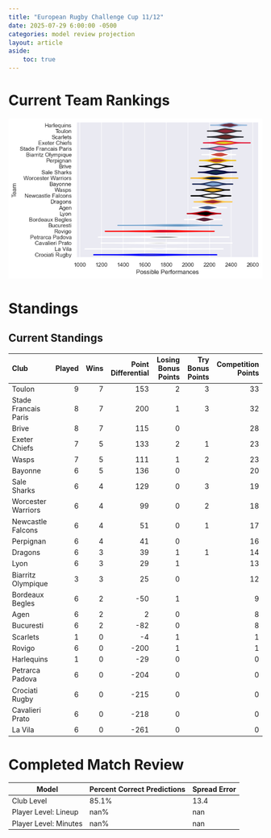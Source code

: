 ```yaml
---  
title: "European Rugby Challenge Cup 11/12"  
date: 2025-07-29 6:00:00 -0500  
categories: model review projection  
layout: article  
aside:  
    toc: true  
---
```

# Current Team Rankings


![Club Rankings](plots/rankings_European_Rugby_Challenge_Cup_1112.png)
# Standings

## Current Standings


| Club                 |   Played |   Wins |   Point Differential |   Losing Bonus Points |   Try Bonus Points |   Competition Points |
|:---------------------|---------:|-------:|---------------------:|----------------------:|-------------------:|---------------------:|
| Toulon               |        9 |      7 |                  153 |                     2 |                  3 |                   33 |
| Stade Francais Paris |        8 |      7 |                  200 |                     1 |                  3 |                   32 |
| Brive                |        8 |      7 |                  115 |                     0 |                    |                   28 |
| Exeter Chiefs        |        7 |      5 |                  133 |                     2 |                  1 |                   23 |
| Wasps                |        7 |      5 |                  111 |                     1 |                  2 |                   23 |
| Bayonne              |        6 |      5 |                  136 |                     0 |                    |                   20 |
| Sale Sharks          |        6 |      4 |                  129 |                     0 |                  3 |                   19 |
| Worcester Warriors   |        6 |      4 |                   99 |                     0 |                  2 |                   18 |
| Newcastle Falcons    |        6 |      4 |                   51 |                     0 |                  1 |                   17 |
| Perpignan            |        6 |      4 |                   41 |                     0 |                    |                   16 |
| Dragons              |        6 |      3 |                   39 |                     1 |                  1 |                   14 |
| Lyon                 |        6 |      3 |                   29 |                     1 |                    |                   13 |
| Biarritz Olympique   |        3 |      3 |                   25 |                     0 |                    |                   12 |
| Bordeaux Begles      |        6 |      2 |                  -50 |                     1 |                    |                    9 |
| Agen                 |        6 |      2 |                    2 |                     0 |                    |                    8 |
| Bucuresti            |        6 |      2 |                  -82 |                     0 |                    |                    8 |
| Scarlets             |        1 |      0 |                   -4 |                     1 |                    |                    1 |
| Rovigo               |        6 |      0 |                 -200 |                     1 |                    |                    1 |
| Harlequins           |        1 |      0 |                  -29 |                     0 |                    |                    0 |
| Petrarca Padova      |        6 |      0 |                 -204 |                     0 |                    |                    0 |
| Crociati Rugby       |        6 |      0 |                 -215 |                     0 |                    |                    0 |
| Cavalieri Prato      |        6 |      0 |                 -218 |                     0 |                    |                    0 |
| La Vila              |        6 |      0 |                 -261 |                     0 |                    |                    0 |



# Completed Match Review


| Model | Percent Correct Predictions | Spread Error |
| ------ | ------ | ------ |
| Club Level | 85.1% | 13.4 |
| Player Level: Lineup | nan% | nan |
| Player Level: Minutes | nan% | nan |

